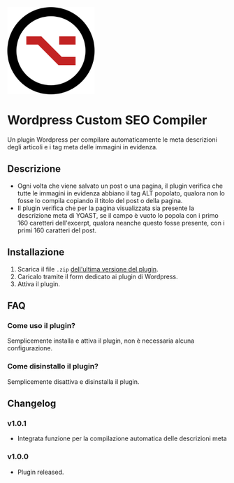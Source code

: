 <img src="./assets/logo.svg" alt="WP Custom SEO Compiler Logo" width="200px"/>

# Wordpress Custom SEO Compiler
Un plugin Wordpress per compilare automaticamente le meta descrizioni degli articoli e i tag meta delle immagini in evidenza.
 
## Descrizione
- Ogni volta che viene salvato un post o una pagina, il plugin verifica che tutte le immagini in evidenza abbiano il tag ALT popolato, qualora non lo fosse lo compila copiando il titolo del post o della pagina.
- Il plugin verifica che per la pagina visualizzata sia presente la descrizione meta di YOAST, se il campo è vuoto lo popola con i primo 160 caretteri dell'excerpt, qualora neanche questo fosse presente, con i primi 160 caratteri del post.

## Installazione
1. Scarica il file `.zip` [dell'ultima versione del plugin](https://github.com/enricomarogna/wp-custom-seo-compiler/releases).
2. Caricalo tramite il form dedicato ai plugin di Wordpress.
3. Attiva il plugin.
 
## FAQ

### Come uso il plugin?
Semplicemente installa e attiva il plugin, non è necessaria alcuna configurazione.

### Come disinstallo il plugin?
Semplicemente disattiva e disinstalla il plugin.

## Changelog
### v1.0.1
- Integrata funzione per la compilazione automatica delle descrizioni meta
### v1.0.0
- Plugin released. 
